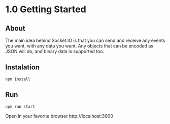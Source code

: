 # 1.0 Getting Started

## About

The main idea behind Socket.IO is that you can send and receive any events you want, with any data you want. Any objects that can be encoded as JSON will do, and binary data is supported too.

## Instalation

```
npm install
```

## Run

```
npm run start
```

Open in your favorite browser http://localhost:3000
